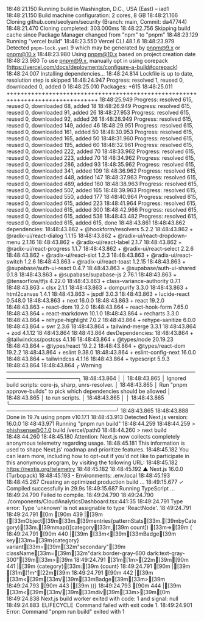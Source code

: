 18:48:21.150 Running build in Washington, D.C., USA (East) – iad1
18:48:21.150 Build machine configuration: 2 cores, 8 GB
18:48:21.166 Cloning github.com/seolyam/security (Branch: main, Commit: da47744)
18:48:21.470 Cloning completed: 303.000ms
18:48:22.756 Skipping build cache since Package Manager changed from "npm" to "pnpm"
18:48:23.129 Running "vercel build"
18:48:23.550 Vercel CLI 48.1.6
18:48:23.979 Detected `pnpm-lock.yaml` 9 which may be generated by pnpm@9.x or pnpm@10.x
18:48:23.980 Using pnpm@10.x based on project creation date
18:48:23.980 To use pnpm@9.x, manually opt in using corepack (https://vercel.com/docs/deployments/configure-a-build#corepack)
18:48:24.007 Installing dependencies...
18:48:24.814 Lockfile is up to date, resolution step is skipped
18:48:24.947 Progress: resolved 1, reused 0, downloaded 0, added 0
18:48:25.010 Packages: +615
18:48:25.011 ++++++++++++++++++++++++++++++++++++++++++++++++++++++++++++++++++++++++++++++++
18:48:25.949 Progress: resolved 615, reused 0, downloaded 68, added 18
18:48:26.949 Progress: resolved 615, reused 0, downloaded 91, added 26
18:48:27.953 Progress: resolved 615, reused 0, downloaded 92, added 26
18:48:28.949 Progress: resolved 615, reused 0, downloaded 149, added 46
18:48:29.951 Progress: resolved 615, reused 0, downloaded 161, added 50
18:48:30.953 Progress: resolved 615, reused 0, downloaded 165, added 50
18:48:31.960 Progress: resolved 615, reused 0, downloaded 195, added 60
18:48:32.961 Progress: resolved 615, reused 0, downloaded 222, added 70
18:48:33.962 Progress: resolved 615, reused 0, downloaded 223, added 70
18:48:34.962 Progress: resolved 615, reused 0, downloaded 286, added 93
18:48:35.962 Progress: resolved 615, reused 0, downloaded 341, added 109
18:48:36.962 Progress: resolved 615, reused 0, downloaded 448, added 147
18:48:37.963 Progress: resolved 615, reused 0, downloaded 489, added 160
18:48:38.963 Progress: resolved 615, reused 0, downloaded 507, added 165
18:48:39.963 Progress: resolved 615, reused 0, downloaded 550, added 177
18:48:40.964 Progress: resolved 615, reused 0, downloaded 615, added 223
18:48:41.964 Progress: resolved 615, reused 0, downloaded 615, added 300
18:48:42.966 Progress: resolved 615, reused 0, downloaded 615, added 538
18:48:43.482 Progress: resolved 615, reused 0, downloaded 615, added 615, done
18:48:43.861 
18:48:43.862 dependencies:
18:48:43.862 + @hookform/resolvers 5.2.2
18:48:43.862 + @radix-ui/react-dialog 1.1.15
18:48:43.862 + @radix-ui/react-dropdown-menu 2.1.16
18:48:43.862 + @radix-ui/react-label 2.1.7
18:48:43.862 + @radix-ui/react-progress 1.1.7
18:48:43.862 + @radix-ui/react-select 2.2.6
18:48:43.862 + @radix-ui/react-slot 1.2.3
18:48:43.863 + @radix-ui/react-switch 1.2.6
18:48:43.863 + @radix-ui/react-toast 1.2.15
18:48:43.863 + @supabase/auth-ui-react 0.4.7
18:48:43.863 + @supabase/auth-ui-shared 0.1.8
18:48:43.863 + @supabase/supabase-js 2.76.1
18:48:43.863 + @tensorflow/tfjs 4.22.0
18:48:43.863 + class-variance-authority 0.7.1
18:48:43.863 + clsx 2.1.1
18:48:43.863 + dompurify 3.3.0
18:48:43.863 + html2canvas 1.4.1
18:48:43.863 + jspdf 3.0.3
18:48:43.863 + lucide-react 0.548.0
18:48:43.863 + next 16.0.0
18:48:43.863 + react 19.2.0
18:48:43.863 + react-dom 19.2.0
18:48:43.864 + react-hook-form 7.65.0
18:48:43.864 + react-markdown 10.1.0
18:48:43.864 + recharts 3.3.0
18:48:43.864 + rehype-highlight 7.0.2
18:48:43.864 + rehype-sanitize 6.0.0
18:48:43.864 + swr 2.3.6
18:48:43.864 + tailwind-merge 3.3.1
18:48:43.864 + zod 4.1.12
18:48:43.864 
18:48:43.864 devDependencies:
18:48:43.864 + @tailwindcss/postcss 4.1.16
18:48:43.864 + @types/node 20.19.23
18:48:43.864 + @types/react 19.2.2
18:48:43.864 + @types/react-dom 19.2.2
18:48:43.864 + eslint 9.38.0
18:48:43.864 + eslint-config-next 16.0.0
18:48:43.864 + tailwindcss 4.1.16
18:48:43.864 + typescript 5.9.3
18:48:43.864 
18:48:43.864 ╭ Warning ─────────────────────────────────────────────────────────────────────╮
18:48:43.864 │                                                                              │
18:48:43.865 │   Ignored build scripts: core-js, sharp, unrs-resolver.                      │
18:48:43.865 │   Run "pnpm approve-builds" to pick which dependencies should be allowed     │
18:48:43.865 │   to run scripts.                                                            │
18:48:43.865 │                                                                              │
18:48:43.865 ╰──────────────────────────────────────────────────────────────────────────────╯
18:48:43.865 
18:48:43.888 Done in 19.7s using pnpm v10.17.1
18:48:43.913 Detected Next.js version: 16.0.0
18:48:43.971 Running "pnpm run build"
18:48:44.259 
18:48:44.259 > phishsense@0.1.0 build /vercel/path0
18:48:44.260 > next build
18:48:44.260 
18:48:45.180 Attention: Next.js now collects completely anonymous telemetry regarding usage.
18:48:45.181 This information is used to shape Next.js' roadmap and prioritize features.
18:48:45.182 You can learn more, including how to opt-out if you'd not like to participate in this anonymous program, by visiting the following URL:
18:48:45.182 https://nextjs.org/telemetry
18:48:45.182 
18:48:45.192    ▲ Next.js 16.0.0 (Turbopack)
18:48:45.193    - Environments: .env.local
18:48:45.193 
18:48:45.267    Creating an optimized production build ...
18:49:15.677  ✓ Compiled successfully in 29.9s
18:49:15.687    Running TypeScript ...
18:49:24.790 Failed to compile.
18:49:24.790 
18:49:24.790 ./components/CloudAnalyticsDashboard.tsx:441:35
18:49:24.791 Type error: Type 'unknown' is not assignable to type 'ReactNode'.
18:49:24.791 
18:49:24.791 [0m [90m 439 |[39m                   {[33mObject[39m[33m.[39mentries(patternStats[33m.[39mbyCategory)[33m.[39mmap(([category[33m,[39m count]) [33m=>[39m (
18:49:24.791  [90m 440 |[39m                     [33m<[39m[33mBadge[39m key[33m=[39m{category} variant[33m=[39m[32m"secondary"[39m className[33m=[39m[32m"dark:border-gray-600 dark:text-gray-300"[39m[33m>[39m
18:49:24.791 [31m[1m>[22m[39m[90m 441 |[39m                       {category}[33m:[39m {count}
18:49:24.791  [90m     |[39m                                   [31m[1m^[22m[39m
18:49:24.791  [90m 442 |[39m                     [33m<[39m[33m/[39m[33mBadge[39m[33m>[39m
18:49:24.793  [90m 443 |[39m                   ))}
18:49:24.793  [90m 444 |[39m                 [33m<[39m[33m/[39m[33mdiv[39m[33m>[39m[0m
18:49:24.838 Next.js build worker exited with code: 1 and signal: null
18:49:24.883  ELIFECYCLE  Command failed with exit code 1.
18:49:24.901 Error: Command "pnpm run build" exited with 1
